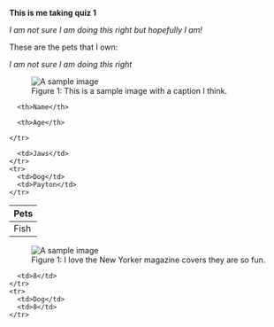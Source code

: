 **This is me taking quiz 1**

*I am not sure I am doing this right but hopefully I am!*


These are the pets that I own:

*I am not sure I am doing this right*

<figure>
  <img src="Hills.jpg" alt="A sample image" />
  <figcaption>Figure 1: This is a sample image with a caption I think.</figcaption>
</figure>

<table>
  <thead>
    <tr>
      <th>Pets</th>

      <th>Name</th>

      <th>Age</th>

    </tr>
  </thead>
  <tbody>
    <tr>
      <td>Fish</td>

      <td>Jaws</td>
    </tr>
    <tr>
      <td>Dog</td>
      <td>Payton</td>
    </tr>
  </tbody>
</table>

<figure>
  <img src="https://i.pinimg.com/originals/b0/f2/46/b0f246ab9e1e1af38418e58193d3aa93.jpg" alt="A sample image" />
  <figcaption>Figure 1: I love the New Yorker magazine covers they are so fun.</figcaption>
</figure>

      <td>8</td>
    </tr>
    <tr>
      <td>Dog</td>
      <td>8</td>
    </tr>
  </tbody>
</table>
